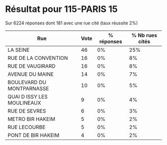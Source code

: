 # Résultat pour 115-PARIS 15

Sur 6224 réponses dont 181 avec une rue cité (taux réussite 2%)

| Rue | Vote | % réponses | % Nb rues cités|
|-----|------|------------|----------------|
| LA SEINE | 46 | 0% | 25%|
| RUE DE LA CONVENTION | 16 | 0% | 8%|
| RUE DE VAUGIRARD | 16 | 0% | 8%|
| AVENUE DU MAINE | 14 | 0% | 7%|
| BOULEVARD DU MONTPARNASSE | 10 | 0% | 5%|
| QUAI D ISSY LES MOULINEAUX | 9 | 0% | 4%|
| RUE DE SEVRES | 6 | 0% | 3%|
| METRO BIR HAKEIM | 5 | 0% | 2%|
| RUE LECOURBE | 5 | 0% | 2%|
| PONT DE BIR HAKEIM | 4 | 0% | 2%|
